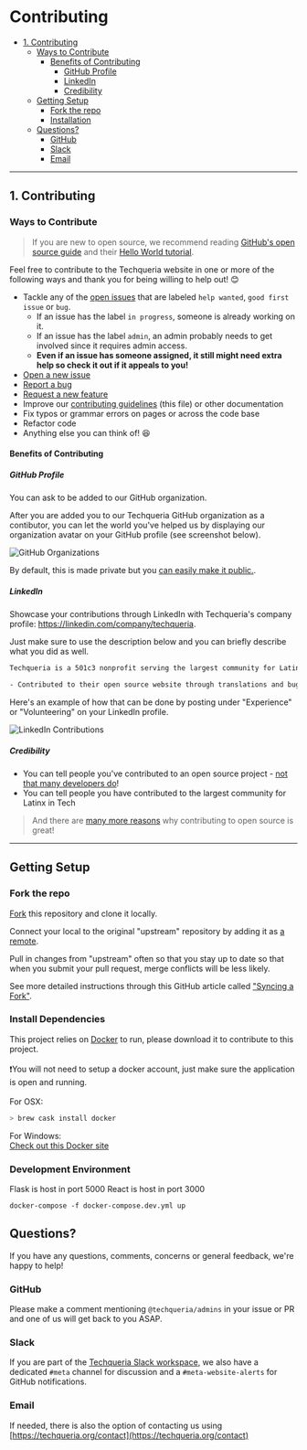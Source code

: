 # Contributing

<!-- TOC -->

- [1. Contributing](#contributing)
  - [Ways to Contribute](#ways-to-contribute)
    - [Benefits of Contributing](#benefits-of-contributing)
      - [GitHub Profile](#github-profile)
      - [LinkedIn](#linkedin)
      - [Credibility](#credibility)
  - [Getting Setup](#getting-setup)
    - [Fork the repo](#fork-the-repo)
    - [Installation](#installation)  
  - [Questions?](#questions)
    - [GitHub](#github)
    - [Slack](#slack)
    - [Email](#email)

<!-- /TOC -->

***  
## 1. Contributing

### Ways to Contribute

> If you are new to open source, we recommend reading [GitHub's open source guide](https://opensource.guide/how-to-contribute/) and their [Hello World tutorial](https://guides.github.com/activities/hello-world/).

Feel free to contribute to the Techqueria website in one or more of the following ways and thank you for being willing to help out! 😊

- Tackle any of the [open issues](https://github.com/techqueria/casa-jobs/issues) that are labeled `help wanted`, `good first issue` or `bug`.
  - If an issue has the label `in progress`, someone is already working on it.
  - If an issue has the label `admin`, an admin probably needs to get involved since it requires admin access.
  - **Even if an issue has someone assigned, it still might need extra help so check it out if it appeals to you!**
- [Open a new issue](https://github.com/techqueria/casa-jobs/issues/new/choose)
- [Report a bug](https://github.com/techqueria/casa-jobs/issues/new?assignees=KGmajor&labels=bug&template=bug_report.md&title=%5BBUG%5D)
- [Request a new feature](https://github.com/techqueria/casa-jobs/issues/new?assignees=&labels=enhancement&template=feature_request.md&title=%5BFeature+Request%5D)
- Improve our [contributing guidelines](https://github.com/techqueria/casa-jobs/blob/master/.github/CONTRIBUTING.md) (this file) or other documentation
- Fix typos or grammar errors on pages or across the code base
- Refactor code
- Anything else you can think of! 😆

#### Benefits of Contributing

##### GitHub Profile

You can ask to be added to our GitHub organization.

After you are added you to our Techqueria GitHub organization as a contibutor, you can let the world you've helped us by displaying our organization avatar on your GitHub profile (see screenshot below).

![GitHub Organizations](https://i.imgur.com/DpZcMFl.jpg)

By default, this is made private but you [can easily make it public.](https://help.github.com/en/articles/publicizing-or-hiding-organization-membership).

##### LinkedIn

Showcase your contributions through LinkedIn with Techqueria's company profile: https://linkedin.com/company/techqueria.

Just make sure to use the description below and you can briefly describe what you did as well.

```txt
Techqueria is a 501c3 nonprofit serving the largest community for Latinx in Tech.

- Contributed to their open source website through translations and bug fixes
```

Here's an example of how that can be done by posting under "Experience" or "Volunteering" on your LinkedIn profile.

![LinkedIn Contributions](https://i.imgur.com/t01auIB.jpg)

##### Credibility

- You can tell people you've contributed to an open source project - [not that many developers do](https://www.digitalocean.com/currents/october-2018/)!
- You can tell people you have contributed to the largest community for Latinx in Tech  

> And there are [many more reasons](https://opensource.guide/how-to-contribute/) why contributing to open source is great!
***
## Getting Setup  
### Fork the repo

[Fork](https://github.com/techqueria/casa-jobs#fork-destination-box) this repository and clone it locally.

Connect your local to the original "upstream" repository by adding it as [a remote](https://help.github.com/articles/configuring-a-remote-for-a-fork/).

Pull in changes from "upstream" often so that you stay up to date so that when you submit your pull request, merge conflicts will be less likely.

See more detailed instructions through this GitHub article called ["Syncing a Fork"](https://help.github.com/articles/syncing-a-fork/).

### Install Dependencies

This project relies on [Docker](https://www.docker.com/) to run, please download it to contribute to this project.  
<br>
❗You will not need to setup a docker account, just make sure the application is open and running.  
<br>
For OSX:
```bash
> brew cask install docker
```   

For Windows:  
[Check out this Docker site](https://hub.docker.com/editions/community/docker-ce-desktop-windows)  
### Development Environment

Flask is host in port 5000
React is host in port 3000

`docker-compose -f docker-compose.dev.yml up` 

## Questions?

If you have any questions, comments, concerns or general feedback, we're happy to help!

### GitHub

Please make a comment mentioning `@techqueria/admins` in your issue or PR and one of us will get back to you ASAP.

### Slack

If you are part of the [Techqueria Slack workspace](https://techqueria.org/slack/), we also have a dedicated `#meta` channel for discussion and a `#meta-website-alerts` for GitHub notifications.

### Email

If needed, there is also the option of contacting us using [https://techqueria.org/contact](https://techqueria.org/contact)
